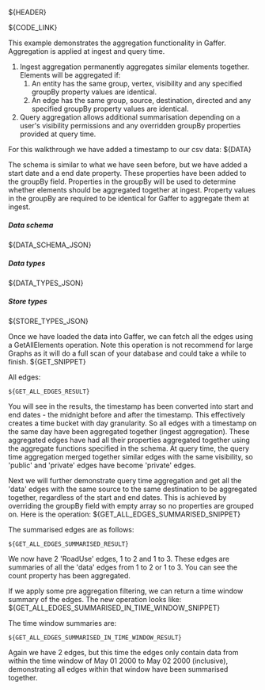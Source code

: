 ${HEADER}

${CODE_LINK}

This example demonstrates the aggregation functionality in Gaffer. Aggregation is applied at ingest and query time.

1. Ingest aggregation permanently aggregates similar elements together. Elements will be aggregated if:
    1. An entity has the same group, vertex, visibility and any specified groupBy property values are identical.
    2. An edge has the same group, source, destination, directed and any specified groupBy property values are identical.
2. Query aggregation allows additional summarisation depending on a user's visibility permissions and any overridden groupBy properties provided at query time.

For this walkthrough we have added a timestamp to our csv data:
${DATA}

The schema is similar to what we have seen before, but we have added a start date and a end date property. 
These properties have been added to the groupBy field. 
Properties in the groupBy will be used to determine whether elements should be aggregated together at ingest. 
Property values in the groupBy are required to be identical for Gaffer to aggregate them at ingest.

##### Data schema
${DATA_SCHEMA_JSON}

##### Data types
${DATA_TYPES_JSON}

##### Store types
${STORE_TYPES_JSON}

Once we have loaded the data into Gaffer, we can fetch all the edges using a GetAllElements operation. 
Note this operation is not recommend for large Graphs as it will do a full scan of your database and could take a while to finish.
${GET_SNIPPET}

All edges:

```
${GET_ALL_EDGES_RESULT}
```

You will see in the results, the timestamp has been converted into start and end dates - the midnight before and after the timestamp. This effectively creates a time bucket with day granularity. So all edges with a timestamp on the same day have been aggregated together (ingest aggregation). These aggregated edges have had all their properties aggregated together using the aggregate functions specified in the schema. At query time, the query time aggregation merged together similar edges with the same visibility, so 'public' and 'private' edges have become 'private' edges.


Next we will further demonstrate query time aggregation and get all the 'data' edges with the same source to the same destination to be aggregated together, regardless of the start and end dates. This is achieved by overriding the groupBy field with empty array so no properties are grouped on. Here is the operation:
${GET_ALL_EDGES_SUMMARISED_SNIPPET}

The summarised edges are as follows:

```
${GET_ALL_EDGES_SUMMARISED_RESULT}
```

We now have 2 'RoadUse' edges, 1 to 2 and 1 to 3. These edges are summaries of all the 'data' edges from 1 to 2 or 1 to 3. You can see the count property has been aggregated.


If we apply some pre aggregation filtering, we can return a time window summary of the edges. The new operation looks like:
${GET_ALL_EDGES_SUMMARISED_IN_TIME_WINDOW_SNIPPET}

The time window summaries are:

```
${GET_ALL_EDGES_SUMMARISED_IN_TIME_WINDOW_RESULT}
```

Again we have 2 edges, but this time the edges only contain data from within the time window of May 01 2000 to May 02 2000 (inclusive), demonstrating all edges within that window have been summarised together.